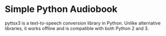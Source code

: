 # Simple Python Audiobook
pyttsx3 is a text-to-speech conversion library in Python.
Unlike alternative libraries, it works offline and is compatible with both Python 2 and 3. 
